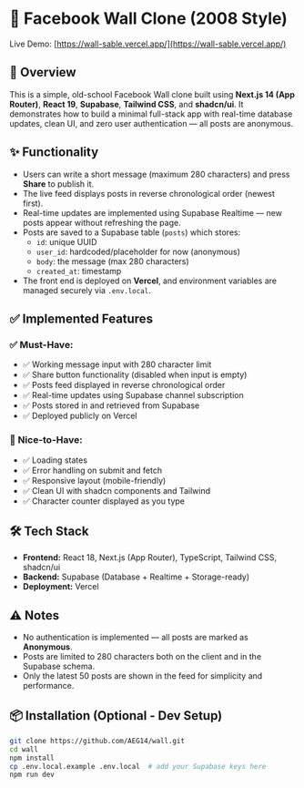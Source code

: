 # 🧱 Facebook Wall Clone (2008 Style)

Live Demo: [https://wall-sable.vercel.app/](https://wall-sable.vercel.app/)

## 📄 Overview

This is a simple, old-school Facebook Wall clone built using **Next.js 14 (App Router)**, **React 19**, **Supabase**, **Tailwind CSS**, and **shadcn/ui**. It demonstrates how to build a minimal full-stack app with real-time database updates, clean UI, and zero user authentication — all posts are anonymous.

## ✨ Functionality

- Users can write a short message (maximum 280 characters) and press **Share** to publish it.
- The live feed displays posts in reverse chronological order (newest first).
- Real-time updates are implemented using Supabase Realtime — new posts appear without refreshing the page.
- Posts are saved to a Supabase table (`posts`) which stores:
  - `id`: unique UUID
  - `user_id`: hardcoded/placeholder for now (anonymous)
  - `body`: the message (max 280 characters)
  - `created_at`: timestamp
- The front end is deployed on **Vercel**, and environment variables are managed securely via `.env.local`.

## ✅ Implemented Features

### ✅ Must-Have:

- ✅ Working message input with 280 character limit
- ✅ Share button functionality (disabled when input is empty)
- ✅ Posts feed displayed in reverse chronological order
- ✅ Real-time updates using Supabase channel subscription
- ✅ Posts stored in and retrieved from Supabase
- ✅ Deployed publicly on Vercel

### 🌟 Nice-to-Have:

- ✅ Loading states
- ✅ Error handling on submit and fetch
- ✅ Responsive layout (mobile-friendly)
- ✅ Clean UI with shadcn components and Tailwind
- ✅ Character counter displayed as you type

## 🛠️ Tech Stack

- **Frontend:** React 18, Next.js (App Router), TypeScript, Tailwind CSS, shadcn/ui
- **Backend:** Supabase (Database + Realtime + Storage-ready)
- **Deployment:** Vercel

## ⚠️ Notes

- No authentication is implemented — all posts are marked as **Anonymous**.
- Posts are limited to 280 characters both on the client and in the Supabase schema.
- Only the latest 50 posts are shown in the feed for simplicity and performance.

## 📦 Installation (Optional - Dev Setup)

```bash
git clone https://github.com/AEG14/wall.git
cd wall
npm install
cp .env.local.example .env.local  # add your Supabase keys here
npm run dev
```
